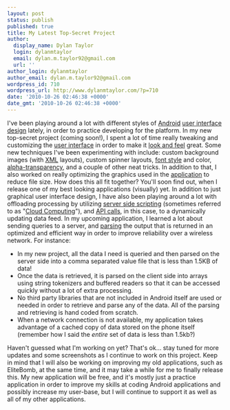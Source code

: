 ```yaml
---
layout: post
status: publish
published: true
title: My Latest Top-Secret Project
author:
  display_name: Dylan Taylor
  login: dylanmtaylor
  email: dylan.m.taylor92@gmail.com
  url: ''
author_login: dylanmtaylor
author_email: dylan.m.taylor92@gmail.com
wordpress_id: 710
wordpress_url: http://www.dylanmtaylor.com/?p=710
date: '2010-10-26 02:46:38 +0000'
date_gmt: '2010-10-26 02:46:38 +0000'
---
```

<p>I've been playing around a lot with different styles of <a class="zem_slink" title="Android" rel="homepage" href="http://code.google.com/android/">Android</a> <a class="zem_slink" title="User interface design" rel="wikipedia" href="http://en.wikipedia.org/wiki/User_interface_design">user interface design</a> lately, in order to practice developing for the platform. In my new top-secret project (coming soon!), I spent a lot of time really tweaking and customizing the <a class="zem_slink" title="User interface" rel="wikipedia" href="http://en.wikipedia.org/wiki/User_interface">user interface</a> in order to make it <a class="zem_slink" title="Look and feel" rel="wikipedia" href="http://en.wikipedia.org/wiki/Look_and_feel">look and feel</a> great. Some new techniques I've been experimenting with include: custom background images (with <a class="zem_slink" title="XML" rel="wikipedia" href="http://en.wikipedia.org/wiki/XML">XML</a> layouts), custom spinner layouts, <a class="zem_slink" title="Font" rel="wikipedia" href="http://en.wikipedia.org/wiki/Font">font style</a> and color, <a class="zem_slink" title="Alpha compositing" rel="wikipedia" href="http://en.wikipedia.org/wiki/Alpha_compositing">alpha-transparency</a>, and a couple of other neat tricks. In addition to that, I also worked on really optimizing the graphics used in the <a class="zem_slink" title="Application software" rel="wikipedia" href="http://en.wikipedia.org/wiki/Application_software">application</a> to reduce file size. How does this all fit together? You'll soon find out, when I release one of my best looking applications (visually) yet. In addition to just graphical user interface design, I have also been playing around a lot with offloading processing by utilizing <a class="zem_slink" title="Server-side scripting" rel="wikipedia" href="http://en.wikipedia.org/wiki/Server-side_scripting">server side scripting</a> (sometimes referred to as "<a class="zem_slink" title="Cloud computing" rel="wikipedia" href="http://en.wikipedia.org/wiki/Cloud_computing">Cloud Computing</a>"), and <a class="zem_slink" title="Application programming interface" rel="wikipedia" href="http://en.wikipedia.org/wiki/Application_programming_interface">API calls</a>, in this case, to a dynamically updating data feed. In my upcoming application, I learned a lot about sending queries to a server, and <a class="zem_slink" title="Parsing" rel="wikipedia" href="http://en.wikipedia.org/wiki/Parsing">parsing</a> the output that is returned in an optimized and efficient way in order to improve reliability over a wireless network. For instance:</p>
<ul>
<li>In my new project, all the data I need is queried and then parsed on the server side into a comma separated value file that is less than 1.5KB of data!</li>
<li>Once the data is retrieved, it is parsed on the client side into arrays using string tokenizers and buffered readers so that it can be accessed quickly without a lot of extra processing.</li>
<li>No third party libraries that are not included in Android itself are used or needed in order to retrieve and parse any of the data. All of the parsing and retrieving is hand coded from scratch.</li>
<li>When a network connection is not available, my application takes advantage of a cached copy of data stored on the phone itself (remember how I said the <em>entire</em> set of data is less than 1.5kb?)</li>
</ul>
<p>Haven't guessed what I'm working on yet? That's ok... stay tuned for more updates and some screenshots as I continue to work on this project. Keep in mind that I will also be working on improving my old applications, such as EliteBomb, at the same time, and it may take a while for me to finally release this. My new application will be free, and it's mostly just a practice application in order to improve my skills at coding Android applications and possibly increase my user-base, but I will continue to support it as well as all of my other applications.</p>
